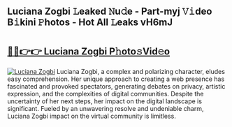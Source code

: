 ## Luciana Zogbi 𝙻eaked 𝙽u𝚍e - Part-myj 𝚅𝚒deo B𝚒kini 𝙿hotos - Hot All 𝙻eaks vH6mJ

# <h2><a href="http://ld6qh03.urlbe.top/?page=Luciana+Zogbi">🔗🔗👉👉 Luciana Zogbi P𝚑oto𝚜Vid𝚎o</a></h2>

[![Luciana Zogbi](https://i.imgur.com/eBuTRDB.gif)](http://ld6qh03.urlbe.top/?page=Luciana+Zogbi)
Luciana Zogbi, a complex and polarizing character, eludes easy comprehension. Her unique approach to creating a web presence has fascinated and provoked spectators, generating debates on privacy, artistic expression, and the complexities of digital communities. Despite the uncertainty of her next steps, her impact on the digital landscape is significant. Fueled by an unwavering resolve and undeniable charm, Luciana Zogbi impact on the virtual community is limitless.
